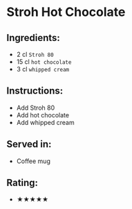 # Stroh Hot Chocolate

## Ingredients:
- 2 cl `Stroh 80` <!-- - 3 cl `Stroh 80` -->
- 15 cl `hot chocolate` <!-- - 15 cl `hot chocolate` -->
- 3 cl `whipped cream`

## Instructions:
- Add Stroh 80
- Add hot chocolate
- Add whipped cream

## Served in:
- Coffee mug

## Rating:
- ★★★★★
